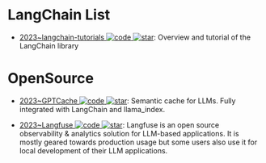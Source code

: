 # LangChain List

- [2023~langchain-tutorials ![code](https://ng-tech.icu/assets/code.svg) ![star](https://img.shields.io/github/stars/gkamradt/langchain-tutorials)](https://github.com/gkamradt/langchain-tutorials): Overview and tutorial of the LangChain library

# OpenSource

- [2023~GPTCache ![code](https://ng-tech.icu/assets/code.svg) ![star](https://img.shields.io/github/stars/zilliztech/GPTCache)](https://github.com/zilliztech/GPTCache): Semantic cache for LLMs. Fully integrated with LangChain and llama_index.

- [2023~Langfuse ![code](https://ng-tech.icu/assets/code.svg) ![star](https://img.shields.io/github/stars/langfuse/langfuse)](https://github.com/langfuse/langfuse): Langfuse is an open source observability & analytics solution for LLM-based applications. It is mostly geared towards production usage but some users also use it for local development of their LLM applications.
